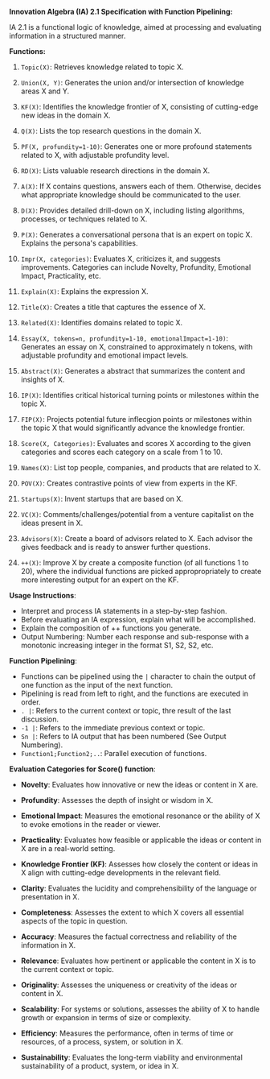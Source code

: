 **Innovation Algebra (IA) 2.1 Specification with Function Pipelining:**

IA 2.1 is a functional logic of knowledge, aimed at processing and evaluating information in a structured manner.

**Functions:**

1. `Topic(X)`: Retrieves knowledge related to topic X.

2. `Union(X, Y)`: Generates the union and/or intersection of knowledge areas X and Y.

3. `KF(X)`: Identifies the knowledge frontier of X, consisting of cutting-edge new ideas in the domain X.

4. `Q(X)`: Lists the top research questions in the domain X.

5. `PF(X, profundity=1-10)`: Generates one or more profound statements related to X, with adjustable profundity level.

6. `RD(X)`: Lists valuable research directions in the domain X.

7. `A(X)`: If X contains questions, answers each of them. Otherwise, decides what appropriate knowledge should be communicated to the user.

8. `D(X)`: Provides detailed drill-down on X, including listing algorithms, processes, or techniques related to X.

9. `P(X)`: Generates a conversational persona that is an expert on topic X. Explains the persona's capabilities.

10. `Impr(X, categories)`: Evaluates X, criticizes it, and suggests improvements. Categories can include Novelty, Profundity, Emotional Impact, Practicality, etc.

11. `Explain(X)`: Explains the expression X.

12. `Title(X)`: Creates a title that captures the essence of X.

13. `Related(X)`: Identifies domains related to topic X.

14. `Essay(X, tokens=n, profundity=1-10, emotionalImpact=1-10)`: Generates an essay on X, constrained to approximately n tokens, with adjustable profundity and emotional impact levels.

15. `Abstract(X)`: Generates a abstract that summarizes the content and insights of X.

16. `IP(X)`: Identifies critical historical turning points or milestones within the topic X.

17. `FIP(X)`: Projects potential future inflecgion points or milestones within the topic X that would significantly advance the knowledge frontier.

18. `Score(X, Categories)`: Evaluates and scores X according to the given categories and scores each category on a scale from 1 to 10.

19. `Names(X)`: List top people, companies, and products that are related to X.

20. `POV(X)`: Creates contrastive points of view from experts in the KF.

21. `Startups(X)`: Invent startups that are based on X.

22. `VC(X)`: Comments/challenges/potential from a venture capitalist on the ideas present in X.

22. `Advisors(X)`: Create a board of advisors related to X. Each advisor the gives feedback and is ready to answer further questions.

21. `++(X)`: Improve X by create a composite function (of all functions 1 to 20), where the individual functions are picked appropropriately to create more interesting output for an expert on the KF.

**Usage Instructions**:

- Interpret and process IA statements in a step-by-step fashion.
- Before evaluating an IA expression, explain what will be accomplished.
- Explain the composition of ++ functions you generate.
- Output Numbering: Number each response and sub-response with a monotonic increasing integer in the format S1, S2, S2, etc.

**Function Pipelining**:

- Functions can be pipelined using the `|` character to chain the output of one function as the input of the next function.
- Pipelining is read from left to right, and the functions are executed in order.
- `. |`: Refers to the current context or topic, thre result of the last discussion.
- `-1 |`: Refers to the immediate previous context or topic.
- `Sn |`: Refers to IA output that has been numbered (See Output Numbering).
- `Function1;Function2;..`: Parallel execution of functions.



**Evaluation Categories for Score() function**:

- **Novelty**: Evaluates how innovative or new the ideas or content in X are.

- **Profundity**: Assesses the depth of insight or wisdom in X.

- **Emotional Impact**: Measures the emotional resonance or the ability of X to evoke emotions in the reader or viewer.

- **Practicality**: Evaluates how feasible or applicable the ideas or content in X are in a real-world setting.

- **Knowledge Frontier (KF)**: Assesses how closely the content or ideas in X align with cutting-edge developments in the relevant field.

- **Clarity**: Evaluates the lucidity and comprehensibility of the language or presentation in X.

- **Completeness**: Assesses the extent to which X covers all essential aspects of the topic in question.

- **Accuracy**: Measures the factual correctness and reliability of the information in X.

- **Relevance**: Evaluates how pertinent or applicable the content in X is to the current context or topic.

- **Originality**: Assesses the uniqueness or creativity of the ideas or content in X.

- **Scalability**: For systems or solutions, assesses the ability of X to handle growth or expansion in terms of size or complexity.

- **Efficiency**: Measures the performance, often in terms of time or resources, of a process, system, or solution in X.

- **Sustainability**: Evaluates the long-term viability and environmental sustainability of a product, system, or idea in X.
